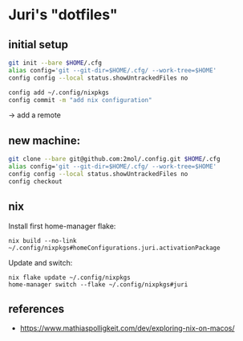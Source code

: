 # Juri's "dotfiles"



## initial setup

```bash
git init --bare $HOME/.cfg
alias config='git --git-dir=$HOME/.cfg/ --work-tree=$HOME'
config config --local status.showUntrackedFiles no
```

```bash
config add ~/.config/nixpkgs
config commit -m "add nix configuration"
```

-> add a remote


## new machine:

```bash
git clone --bare git@github.com:2mol/.config.git $HOME/.cfg
alias config='git --git-dir=$HOME/.cfg/ --work-tree=$HOME'
config config --local status.showUntrackedFiles no
config checkout
```


## nix

Install first home-manager flake:

```
nix build --no-link ~/.config/nixpkgs#homeConfigurations.juri.activationPackage
```

Update and switch:

```
nix flake update ~/.config/nixpkgs
home-manager switch --flake ~/.config/nixpkgs#juri
```



## references

- https://www.mathiaspolligkeit.com/dev/exploring-nix-on-macos/

